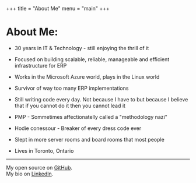 +++
title = "About Me"
menu = "main"
+++

# About Me:

-  30 years in IT & Technology - still enjoying the thrill of it

-  Focused on building scalable, reliable, manageable and efficient infrastructure for ERP

-  Works in the Microsoft Azure world, plays in the Linux world

-  Survivor of way too many ERP implementations

-  Still writing code every day. Not because I have to but because I believe that if you cannot do it then you cannot lead it

-  PMP - Sommetimes affectionatelly called a "methodology nazi"

-  Hodie conessour - Breaker of every dress code ever

-  Slept in more server rooms and board rooms that most people

- Lives in Toronto, Ontario

---

My open source on [GitHub](https://github.com/f8dca).  
My bio on [LinkedIn](https://linkedin.com/f8d).
